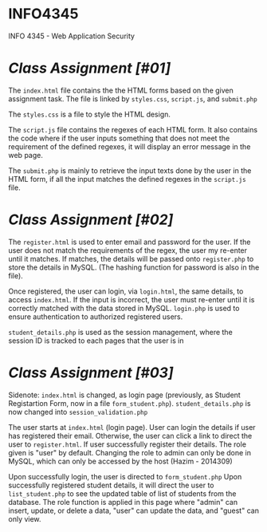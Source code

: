 # INFO4345
INFO 4345 - Web Application Security

# *Class Assignment [#01]*

The `index.html` file contains the the HTML forms based on the given assignment task. The file is linked by `styles.css`, `script.js`, and `submit.php`

The `styles.css` is a file to style the HTML design.

The `script.js` file contains the regexes of each HTML form. It also contains the code where if the user inputs something that does not meet the requirement of the defined regexes, it will display an error message in the web page.

The `submit.php` is mainly to retrieve the input texts done by the user in the HTML form, if all the input matches the defined regexes in the `script.js` file.

# *Class Assignment [#02]*

The `register.html` is used to enter email and password for the user. If the user does not match the requirements of the regex, the user my re-enter until it matches. If matches, the details will be passed onto `register.php` to store the details in MySQL. (The hashing function for password is also in the file).

Once registered, the user can login, via `login.html`, the same details, to access `index.html`. If the input is incorrect, the user must re-enter until it is correctly matched with the data stored in MySQL. `login.php` is used to ensure authentication to authorized registered users.

`student_details.php` is used as the session management, where the session ID is tracked to each pages that the user is in

# *Class Assignment [#03]*

Sidenote: `index.html` is changed, as login page (previously, as Student Registartion Form, now in a file `form_student.php`). `student_details.php` is now changed into `session_validation.php`

The user starts at `index.html` (login page). User can login the details if user has registered their email. Otherwise, the user can click a link to direct the user to `register.html`. If user successfully register their details. The role given is "user" by default. Changing the role to admin can only be done in MySQL, which can only be accessed by the host (Hazim - 2014309)

Upon successfully login, the user is directed to `form_student.php` Upon successfully registered student details, it will direct the user to `list_student.php` to see the updated table of list of students from the database. The role function is applied in this page where "admin" can insert, update, or delete a data, "user" can update the data, and "guest" can only view.
